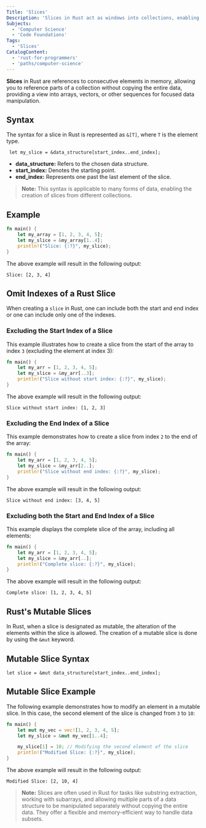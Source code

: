 ```yaml
---
Title: 'Slices'
Description: 'Slices in Rust act as windows into collections, enabling users to focus on and manipulate specific portions of the data without altering the original collection.'
Subjects:
  - 'Computer Science'
  - 'Code Foundations'
Tags:
  - 'Slices'
CatalogContent:
  - 'rust-for-programmers'
  - 'paths/computer-science'
---
```


**Slices** in Rust are references to consecutive elements in memory, allowing you to reference parts of a collection without copying the entire data, providing a view into arrays, vectors, or other sequences for focused data manipulation.

## Syntax

The syntax for a slice in Rust is represented as `&[T]`, where `T` is the element type.

```pseudo
 let my_slice = &data_structure[start_index..end_index];
```

- **data_structure:** Refers to the chosen data structure.
- **start_index:** Denotes the starting point.
- **end_index:** Represents one past the last element of the slice.

> **Note:** This syntax is applicable to many forms of data, enabling the creation of slices from different collections.

## Example

```rust
fn main() {
    let my_array = [1, 2, 3, 4, 5];
    let my_slice = &my_array[1..4];
    println!("Slice: {:?}", my_slice);
}
```

The above example will result in the following output:

```shell
Slice: [2, 3, 4]
```

## Omit Indexes of a Rust Slice

When creating a `slice` in Rust, one can include both the start and end index or one can include only one of the indexes.

### Excluding the Start Index of a Slice

This example illustrates how to create a slice from the start of the array to index `3` (excluding the element at index 3):

```rust
fn main() {
    let my_arr = [1, 2, 3, 4, 5];
    let my_slice = &my_arr[..3];
    println!("Slice without start index: {:?}", my_slice);
}
```

The above example will result in the following output:

```shell
Slice without start index: [1, 2, 3]
```

### Excluding the End Index of a Slice

This example demonstrates how to create a slice from index `2` to the end of the array:

```rust
fn main() {
    let my_arr = [1, 2, 3, 4, 5];
    let my_slice = &my_arr[2..];
    println!("Slice without end index: {:?}", my_slice);
}
```

The above example will result in the following output:

```shell
Slice without end index: [3, 4, 5]
```

### Excluding both the Start and End Index of a Slice

This example displays the complete slice of the array, including all elements:

```rust
fn main() {
    let my_arr = [1, 2, 3, 4, 5];
    let my_slice = &my_arr[..];
    println!("Complete slice: {:?}", my_slice);
}
```

The above example will result in the following output:

```shell
Complete slice: [1, 2, 3, 4, 5]
```

## Rust's Mutable Slices

In Rust, when a slice is designated as mutable, the alteration of the elements within the slice is allowed. The creation of a mutable slice is done by using the `&mut` keyword.

## Mutable Slice Syntax

```pseudo
let slice = &mut data_structure[start_index..end_index];
```

## Mutable Slice Example

The following example demonstrates how to modify an element in a mutable slice. In this case, the second element of the slice is changed from `3` to `10`:

```rust
fn main() {
    let mut my_vec = vec![1, 2, 3, 4, 5];
    let my_slice = &mut my_vec[1..4];

    my_slice[1] = 10; // Modifying the second element of the slice
    println!("Modified Slice: {:?}", my_slice);
}
```

The above example will result in the following output:

```shell
Modified Slice: [2, 10, 4]
```

> **Note:** Slices are often used in Rust for tasks like substring extraction, working with subarrays, and allowing multiple parts of a data structure to be manipulated separately without copying the entire data. They offer a flexible and memory-efficient way to handle data subsets.
